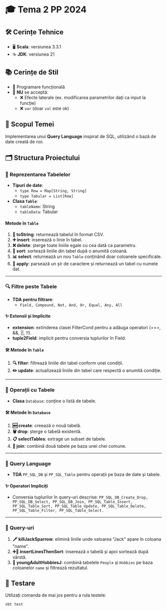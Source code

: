 # 🎓 Tema 2 PP 2024

## 🛠️ Cerințe Tehnice
- 🖥️ **Scala**: versiunea 3.3.1
- ☕ **JDK**: versiunea 21

## 📚 Cerințe de Stil
- 🔄 Programare funcțională
- 🚫 **NU** se acceptă:
  - ❌ Efecte laterale (ex. modificarea parametrilor dați ca input la funcție)
  - ❌ `var` (doar `val` este ok)

## 🎯 Scopul Temei
Implementarea unui **Query Language** inspirat de SQL, utilizând o bază de date creată de noi.

## 🗂️ Structura Proiectului
### 📝 Reprezentarea Tabelelor
- **Tipuri de date**:
  - `type Row = Map[String, String]` 
  - `type Tabular = List[Row]`
- **Clasa `Table`**:
  - `tableName`: String
  - `tableData`: Tabular

#### Metode în `Table`
1. **📄 toString**: returnează tabelul în format CSV.
2. **➕ insert**: inserează o linie în tabel.
3. **❌ delete**: șterge toate liniile egale cu cea dată ca parametru.
4. **🔄 sort**: sortează liniile din tabel după o anumită coloană.
5. **📊 select**: returnează un nou `Table` conținând doar coloanele specificate.
6. **📝 apply**: parsează un șir de caractere și returnează un tabel cu numele dat.

---

### 🔍 Filtre peste Tabele
- **TDA pentru filtrare**:
  - `Field, Compound, Not, And, Or, Equal, Any, All`

#### ✨ Extensii și Implicite
- **extension**: extinderea clasei FilterCond pentru a adăuga operatori (===, &&, ||, !!).
- **tuple2Field**: implicit pentru conversia tuplurilor în Field.

#### 🛠️ Metode în `Table`
1. **🔍 filter**: filtrează liniile din tabel conform unei condiții.
2. **✏️ update**: actualizează liniile din tabel care respectă o anumită condiție.

---

### 🔄 Operații cu Tabele
- **Clasa** `Database`: conține o listă de tabele.

#### 🛠️ Metode în `Database`
1. **🆕 create**: creează o nouă tabelă.
2. **🗑️ drop**: șterge o tabelă existentă.
3. **📋 selectTables**: extrage un subset de tabele.
4. **🔗 join**: combină două tabele pe baza unei chei comune.

---

### 📜 Query Language
- **TDA** `PP_SQL_DB` și `PP_SQL_Table` pentru operații pe baza de date și tabele.

#### ✨ Operatori Impliciți
- Conversia tuplurilor în query-uri descrise: `PP_SQL_DB_Create_Drop, PP_SQL_DB_Select, PP_SQL_DB_Join, PP_SQL_Table_Insert, PP_SQL_Table_Sort, PP_SQL_Table_Update, PP_SQL_Table_Delete, PP_SQL_Table_Filter, PP_SQL_Table_Select.`

---

### 📝 Query-uri
1. **🗡️ killJackSparrow**: elimină liniile unde valoarea "Jack" apare în coloana "name".
2. **➕🔄 insertLinesThenSort**: inserează o tabelă și apoi sortează după vârstă.
3. **👫 youngAdultHobbiesJ**: combină tabelele `People` și `Hobbies` pe baza coloanelor `name` și filtrează rezultatul.

## 🧪 Testare
Utilizați comanda de mai jos pentru a rula testele:
```sh
sbt test
```
